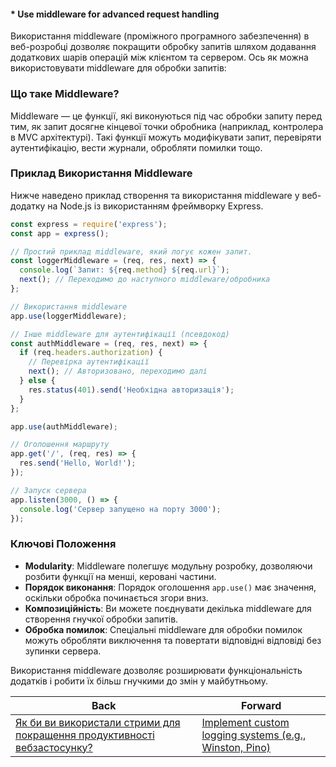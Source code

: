 #### * Use middleware for advanced request handling

Використання middleware (проміжного програмного забезпечення) в веб-розробці дозволяє покращити обробку запитів шляхом додавання додаткових шарів операцій між клієнтом та сервером. Ось як можна використовувати middleware для обробки запитів:

### Що таке Middleware?

Middleware — це функції, які виконуються під час обробки запиту перед тим, як запит досягне кінцевої точки обробника (наприклад, контролера в MVC архітектурі). Такі функції можуть модифікувати запит, перевіряти аутентифікацію, вести журнали, обробляти помилки тощо.

### Приклад Використання Middleware

Нижче наведено приклад створення та використання middleware у веб-додатку на Node.js із використанням фреймворку Express.

```javascript
const express = require('express');
const app = express();

// Простий приклад middleware, який логує кожен запит.
const loggerMiddleware = (req, res, next) => {
  console.log(`Запит: ${req.method} ${req.url}`);
  next(); // Переходимо до наступного middleware/обробника
};

// Використання middleware
app.use(loggerMiddleware);

// Інше middleware для аутентифікації (псевдокод)
const authMiddleware = (req, res, next) => {
  if (req.headers.authorization) {
    // Перевірка аутентифікації
    next(); // Авторизовано, переходимо далі
  } else {
    res.status(401).send('Необхідна авторизація');
  }
};

app.use(authMiddleware);

// Оголошення маршруту
app.get('/', (req, res) => {
  res.send('Hello, World!');
});

// Запуск сервера
app.listen(3000, () => {
  console.log('Сервер запущено на порту 3000');
});
```

### Ключові Положення

- **Modularity**: Middleware полегшує модульну розробку, дозволяючи розбити функції на менші, керовані частини.
- **Порядок виконання**: Порядок оголошення `app.use()` має значення, оскільки обробка починається згори вниз.
- **Композиційність**: Ви можете поєднувати декілька middleware для створення гнучкої обробки запитів.
- **Обробка помилок**: Спеціальні middleware для обробки помилок можуть обробляти виключення та повертати відповідні відповіді без зупинки сервера.

Використання middleware дозволяє розширювати функціональність додатків і робити їх більш гнучкими до змін у майбутньому.

| Back | Forward |
|---|---|
| [Як би ви використали стрими для покращення продуктивності вебзастосунку?](/ua/senior/nodejs/how-would-you-use-streams-to-improve-the-performance-of-a-web-application.md)  | [Implement custom logging systems (e.g., Winston, Pino)](/ua/senior/nodejs/implement-a-custom-logging-system-such-as-winston-or-pino.md) |
